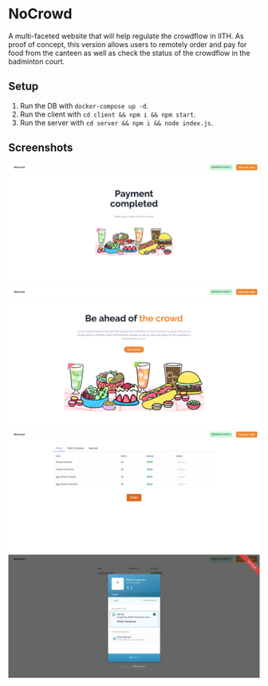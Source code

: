 # NoCrowd

A multi-faceted website that will help regulate the crowdflow in IITH. As proof of concept, this version allows users to remotely order and pay for food from the canteen as well as check the status of the crowdflow in the badminton court.

## Setup

1. Run the DB with `docker-compose up -d`.
2. Run the client with `cd client && npm i && npm start`.
3. Run the server with `cd server && npm i && node index.js`.

## Screenshots

![This is an image](/images/completed.png)
![This is an image](/images/home.png)
![This is an image](/images/menu.png)
![This is an image](/images/payment.png)
